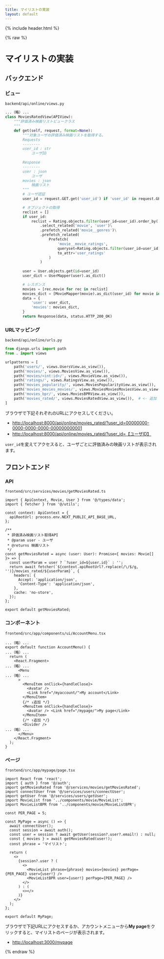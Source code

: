 ```yaml
---
title: マイリストの実装
layout: default
---
```


{% include header.html %}

{% raw %}

# マイリストの実装

## バックエンド

### ビュー
`backend/api/online/views.py`
```py
...（略）...
class MoviesRatedView(APIView):
    """評価済み映画リストビュークラス
    """
    def get(self, request, format=None):
        """対象ユーザの評価済み映画リストを取得する。
        Requests
        --------
        user_id : str
            ユーザID
 
        Response
        --------
        user : json
            ユーザ
        movies : json
            映画リスト
        """
        # ユーザ認証
        user_id = request.GET.get('user_id') if 'user_id' in request.GET else None

        # オブジェクトの取得
        reclist = []
        if user_id:
            reclist = Rating.objects.filter(user_id=user_id).order_by('-rated_at')\
                .select_related('movie', 'user')\
                .prefetch_related('movie__genres')\
                .prefetch_related(
                    Prefetch(
                        'movie__movie_ratings',
                        queryset=Rating.objects.filter(user_id=user_id),
                        to_attr='user_ratings'
                    )
                )
            
        user = User.objects.get(id=user_id)
        user_dict = UserMapper(user).as_dict()

        # レスポンス
        movies = [rec.movie for rec in reclist]
        movies_dict = [MovieMapper(movie).as_dict(user_id) for movie in movies]
        data = {
            'user': user_dict,
            'movies': movies_dict,
        }
        return Response(data, status.HTTP_200_OK)
```

### URLマッピング
`backend/api/online/urls.py`
```py
from django.urls import path
from . import views

urlpatterns = [
    path('users/', views.UsersView.as_view()),
    path('movies/', views.MoviesView.as_view()),
    path('movies/<int:id>/', views.MovieView.as_view()),
    path('ratings/', views.RatingsView.as_view()),
    path('movies_popularity/', views.MoviesPopularityView.as_view()),
    path('movies_movies_movies/', views.MoviesMoviesMoviesView.as_view()),
    path('movies_bpr/', views.MoviesBPRView.as_view()),
    path('movies_rated/', views.MoviesRatedView.as_view()),  # <- 追加
]
```

ブラウザで下記それぞれのURLにアクセスしてください。
- [http://localhost:8000/api/online/movies_rated/?user_id=00000000-0000-0000-0000-000000000001](http://localhost:8000/api/online/movies_rated/?user_id=00000000-0000-0000-0000-000000000001)
- [http://localhost:8000/api/online/movies_rated/?user_id=【ユーザID】](http://localhost:8000/api/online/movies_rated/?user_id=【ユーザID】)

`user_id`を変えてアクセスると、ユーザごとに評価済みの映画リストが表示されます。


## フロントエンド

### API
`frontend/src/services/movies/getMoviesRated.ts`
```tsx
import { ApiContext, Movie, User } from '@/types/data';
import { fetcher } from '@/utils';

const context: ApiContext = {
  apiRootUrl: process.env.NEXT_PUBLIC_API_BASE_URL,
};

/**
 * 評価済み映画リスト取得API
 * @param user - ユーザ
 * @returns 映画リスト
 */
const getMoviesRated = async (user: User): Promise<{ movies: Movie[] }> => {
  const userParam = user ? `?user_id=${user.id}` : '';
  return await fetcher(`${context.apiRootUrl?.replace(/\/$/g, '')}/movies_rated/${userParam}`, {
    headers: {
      Accept: 'application/json',
      'Content-Type': 'application/json',
    },
    cache: 'no-store',
  });
};

export default getMoviesRated;
```

### コンポーネント
`frontend/src/app/components/ui/AccountMenu.tsx`
```tsx
...（略）...
export default function AccountMenu() {
...（略）...
  return (
    <React.Fragment>
...（略）...
      <Menu
...（略）...
      >
        <MenuItem onClick={handleClose}>
          <Avatar />
          <Link href="/myaccount/">My account</Link>
        </MenuItem>
        {/* ↓追加 */}
        <MenuItem onClick={handleClose}>
          <Avatar /> <Link href="/mypage/">My page</Link>
        </MenuItem>
        {/* ↑追加 */}
        <Divider />
...（略）...
      </Menu>
    </React.Fragment>
  );
}

```

### ページ
`frontend/src/app/mypage/page.tsx`
```tsx
import React from 'react';
import { auth } from '@/auth';
import getMoviesRated from '@/services/movies/getMoviesRated';
import connectUser from '@/services/users/connectUser';
import getUser from '@/services/users/getUser';
import MovieList from '../components/movie/MovieList';
import MovieListBPR from '../components/movie/MovieListBPR';

const PER_PAGE = 5;

const MyPage = async () => {
  await connectUser();
  const session = await auth();
  const user = session ? await getUser(session?.user?.email!) : null;
  const { movies } = await getMoviesRated(user!);
  const phrase = 'マイリスト';

  return (
    <>
      {session?.user ? (
        <>
          <MovieList phrase={phrase} movies={movies} perPage={PER_PAGE} user={user!} />
          <MovieListBPR user={user!} perPage={PER_PAGE} />
        </>
      ) : (
        <></>
      )}
    </>
  );
};

export default MyPage;
```

ブラウザで下記URLにアクセスするか、アカウントメニューから**My page**をクリックすると、マイリストのページが表示されます。
- [http://localhost:3000/mypage](http://localhost:3000/mypage)

{% endraw %}
